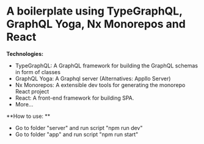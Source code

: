 # A boilerplate using TypeGraphQL, GraphQL Yoga, Nx Monorepos and React

**Technologies:**

- TypeGraphQL: A GraphQL framework for building the GraphQL schemas in form of classes
- GraphQL Yoga: A Graphql server (Alternatives: Appllo Server)
- Nx Monorepos: A extensible dev tools for generating the monorepo React project
- React: A front-end framework for building SPA.
- More...

**How to use: **

- Go to folder "server" and run script "npm run dev"
- Go to folder "app" and run script "npm run start"
